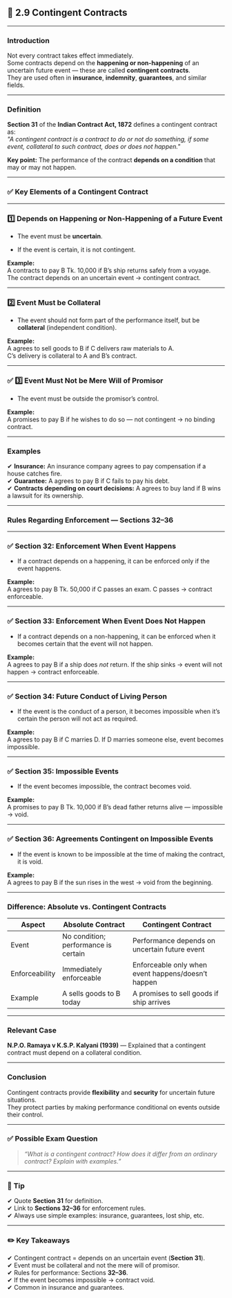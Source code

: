 
## 📑 **2.9 Contingent Contracts**

---

### **Introduction**

Not every contract takes effect immediately.  
Some contracts depend on the **happening or non-happening** of an uncertain future event — these are called **contingent contracts**.  
They are used often in **insurance**, **indemnity**, **guarantees**, and similar fields.

---

### **Definition**

**Section 31** of the **Indian Contract Act, 1872** defines a contingent contract as:  
_"A contingent contract is a contract to do or not do something, if some event, collateral to such contract, does or does not happen."_

**Key point:** The performance of the contract **depends on a condition** that may or may not happen.

---

### ✅ **Key Elements of a Contingent Contract**

---

### **1️⃣ Depends on Happening or Non-Happening of a Future Event**

- The event must be **uncertain**.
    
- If the event is certain, it is not contingent.
    

**Example:**  
A contracts to pay B Tk. 10,000 if B’s ship returns safely from a voyage.  
The contract depends on an uncertain event → contingent contract.

---

### **2️⃣ Event Must be Collateral**

- The event should not form part of the performance itself, but be **collateral** (independent condition).
    

**Example:**  
A agrees to sell goods to B if C delivers raw materials to A.  
C’s delivery is collateral to A and B’s contract.

---

### ✅ **3️⃣ Event Must Not be Mere Will of Promisor**

- The event must be outside the promisor’s control.
    

**Example:**  
A promises to pay B if he wishes to do so — not contingent → no binding contract.

---

### **Examples**

✔ **Insurance:** An insurance company agrees to pay compensation if a house catches fire.  
✔ **Guarantee:** A agrees to pay B if C fails to pay his debt.  
✔ **Contracts depending on court decisions:** A agrees to buy land if B wins a lawsuit for its ownership.

---

### **Rules Regarding Enforcement — Sections 32–36**

---

### ✅ **Section 32: Enforcement When Event Happens**

- If a contract depends on a happening, it can be enforced only if the event happens.
    

**Example:**  
A agrees to pay B Tk. 50,000 if C passes an exam. C passes → contract enforceable.

---

### ✅ **Section 33: Enforcement When Event Does Not Happen**

- If a contract depends on a non-happening, it can be enforced when it becomes certain that the event will not happen.
    

**Example:**  
A agrees to pay B if a ship does _not_ return. If the ship sinks → event will not happen → contract enforceable.

---

### ✅ **Section 34: Future Conduct of Living Person**

- If the event is the conduct of a person, it becomes impossible when it’s certain the person will not act as required.
    

**Example:**  
A agrees to pay B if C marries D. If D marries someone else, event becomes impossible.

---

### ✅ **Section 35: Impossible Events**

- If the event becomes impossible, the contract becomes void.
    

**Example:**  
A promises to pay B Tk. 10,000 if B’s dead father returns alive — impossible → void.

---

### ✅ **Section 36: Agreements Contingent on Impossible Events**

- If the event is known to be impossible at the time of making the contract, it is void.
    

**Example:**  
A agrees to pay B if the sun rises in the west → void from the beginning.

---

### **Difference: Absolute vs. Contingent Contracts**

|Aspect|Absolute Contract|Contingent Contract|
|---|---|---|
|Event|No condition; performance is certain|Performance depends on uncertain future event|
|Enforceability|Immediately enforceable|Enforceable only when event happens/doesn’t happen|
|Example|A sells goods to B today|A promises to sell goods if ship arrives|

---

### **Relevant Case**

**N.P.O. Ramaya v K.S.P. Kalyani (1939)** — Explained that a contingent contract must depend on a collateral condition.

---

### **Conclusion**

Contingent contracts provide **flexibility** and **security** for uncertain future situations.  
They protect parties by making performance conditional on events outside their control.

---

### ✅ **Possible Exam Question**

> _“What is a contingent contract? How does it differ from an ordinary contract? Explain with examples.”_

---

### 📌 **Tip**

✔ Quote **Section 31** for definition.  
✔ Link to **Sections 32–36** for enforcement rules.  
✔ Always use simple examples: insurance, guarantees, lost ship, etc.

---

### ✏️ **Key Takeaways**

✔ Contingent contract = depends on an uncertain event (**Section 31**).  
✔ Event must be collateral and not the mere will of promisor.  
✔ Rules for performance: Sections **32–36**.  
✔ If the event becomes impossible → contract void.  
✔ Common in insurance and guarantees.
